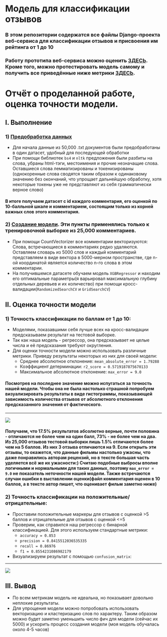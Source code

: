 # Модель для классификации отзывов
### В этом репозитории содержатся все файлы Django-проекта веб-сервиса для классификации отзывов и присвоения им рейтинга от 1 до 10
### Работу прототипа веб-сервиса можно оценить [ЗДЕСЬ](https://reviewrating.na4u.ru/). Кроме того, можно протестировать модель самому и получить все приведённые ниже метрики [ЗДЕСЬ](https://colab.research.google.com/drive/1-hNOFUq7I6_1qT7jcZEKT05_W0X3j37H#scrollTo=H9jD3AKKqzWe).
# Отчёт о проделанной работе, оценка точности модели.
## I.  Выполнение
### 1)  [Предобработка данных](https://github.com/maxbutyaev/review_rating/blob/master/data/gettingDatasets.py)
- Для начала данные из 50,000 .txt документов были предобработаны в один датасет, удобный для последующей обработки
- При помощи библиотек `bs4` и `nltk` предложения были разбиты на слова, убраны html-тэги, местоимения и прочие незначащие слова. Оставшиеся слова лемматизированы и токенизированы (однокоренные слова сводятся таким образом к одинаковому значению без окончаний, что упрощает дальнейшую обработку, хотя некоторые токены уже не представляют из себя грамматически верное слово)
#### В итоге получаем датасет с id каждого комментария, его оценкой по 10-балльной шкале и комментарием, состоящим только из корней важных слов этого комментария.
### 2)  [Создание модели](https://github.com/maxbutyaev/review_rating/blob/master/data/creating_model.py). Эти пункты применялись только к тренировочной выборке из 25,000 комментариев.
- При помощи CountVectorizer все комментарии векторизуются: Слова, встречающиеся в комментариях редко удаляются. Оставляем словарь из 5000 слов и каждый комментарий представляем в виде вектора в 5000-мерном пространстве, где n-ой координатой является количество n-го слова в этом комментарии.
- На получившемся датасете обучаем модель `XGBRegressor` и находим его оптимальные параметры(я варьировал максимальную глубину отдельных деревьев и их количество) при помощи кросс-валидации(`RandomizedSearchCV` и `GridSearchCV`)

    
## II.  Оценка точности модели
### 1)  Точность классификации по баллам от 1 до 10:
- Моделями, показавшими себя лучше всех на кросс-валидации предсказываем результат на тестовой выборке.
- Так как наша модель - регрессор, она предсказывает не целые числа и её предсказания требуют округления.
- Для оценки точности модели можно использовать различные метрики. Приведу результаты некоторых из них для своей модели:
    - Среднее абсолютное отклонение: `mean_absolute_error = 1.79288`
    - Коэффициент детерминации: `r2_score = 0.5719187875670133`
    - Максимальное абсолютное отклонение: `max_error = 9.0`
#### Посмотрев на последнее значение можно испугаться за точность нашей модели. Чтобы она не была настолько страшной попробуем визуализировать результаты в виде гистограммы, показывающей зависимость количества отзывов от абсолютного отклонения предсказанного значения от фактического. 
___
![](https://sun1-98.userapi.com/M-GOshZCLUdhqEevcNORqZHcjsUzfhE5PjIIIA/LsHdzEdnwIM.jpg)
#### Получаем, что 17.5% результатов абсолютно верные, почти половина - отличаются не более чем на один балл, 73% - не более чем на два. Из 25,000 отзывов тестовой выборки лишь 1.5% отличаются более чем на 5 баллов. Из них 3 отзыва отличаются на 9. Если открыть эти отзывы, то окажется, что данные фильмы настолько ужасны, что даже понравились авторам рецензий, но в тексте большая часть уделяется всё же их ужасности:) Считаю подобные выбросы вполне логичными и нормальными для таких данных, поэтому `max_error = 9.0` не показатель неточности нашей модели. Также встречаются случаи ошибки в выставлении оценки(файл комментария оценен в 10 баллов, а в тексте автор пишет, что оценивает фильм заметно ниже)
### 2)  Точность классификации на положительные/отрицательные:
- Проставим положительные маркеры для отзывов с оценкой >5 баллов и отрицательные для отзывов с оценкой <=5
- Проверим, как справился наш регрессор с бинарной классификацией. Для этого используем стандартные метрики:
    - `accuracy = 0.853`
    - `precision = 0.8415512036535335`
    - `recall = 0.86976`
    - `f1 = 0.8554231086982179`
- Визуализируем результат с помощью `confusion_matrix`:
___
![](https://sun1-27.userapi.com/cmIJesKlIocFf91BxBivTV2lZtX22bNuxT9XpQ/wM2GzS_J_NA.jpg)
## III.  Вывод
- По всем метрикам модель не идеальна, но показывает довольно неплохие результаты.
- Для упрощения модели можно попробовать использовать векторизацию и кластеризацию слов по характеру. Таким образом можно будет заметно уменьшить число фич для модели (сейчас их 5000) и ускорить процесс создания модели (моя модель обучалась около 4-5 часов)
